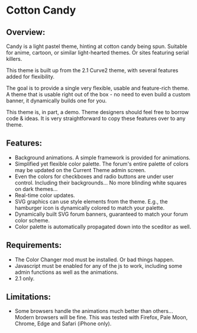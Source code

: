 # Cotton Candy

## Overview:
Candy is a light pastel theme, hinting at cotton candy being spun.  Suitable for anime, cartoon, or similar light-hearted themes.  Or sites featuring serial killers.

This theme is built up from the 2.1 Curve2 theme, with several features added for flexibility.

The goal is to provide a single very flexible, usable and feature-rich theme.  A theme that is usable right out of the box - no need to even build a custom banner, it dynamically builds one for you.

This theme is, in part, a demo.  Theme designers should feel free to borrow code & ideas.  It is very straightforward to copy these features over to any theme.

## Features:
* Background animations.  A simple framework is provided for animations.
* Simplified yet flexible color palette.  The forum's entire palette of colors may be updated on the Current Theme admin screen.
* Even the colors for checkboxes and radio buttons are under user control.  Including their backgrounds...  No more blinding white squares on dark themes...
* Real-time color updates.
* SVG graphics can use style elements from the theme.  E.g., the hamburger icon is dynamically colored to match your palette.
* Dynamically built SVG forum banners, guaranteed to match your forum color scheme.
* Color palette is automatically propagated down into the sceditor as well.

## Requirements:
* The Color Changer mod must be installed.  Or bad things happen.
* Javascript must be enabled for any of the js to work, including some admin functions as well as the animations.
* 2.1 only.

## Limitations:
* Some browsers handle the animations much better than others...  Modern browsers will be fine.  This was tested with Firefox, Pale Moon, Chrome, Edge and Safari (iPhone only).
